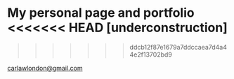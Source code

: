 

My personal page and portfolio 
<<<<<<< HEAD
[underconstruction]
=======
>>>>>>> ddcb12f87e1679a7ddccaea7d4a44e2f13702bd9

carlawlondon@gmail.com 
